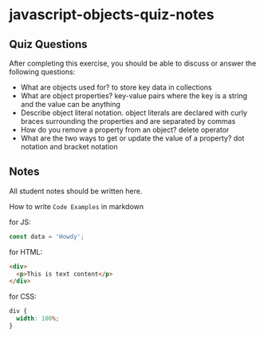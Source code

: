 # javascript-objects-quiz-notes

## Quiz Questions

After completing this exercise, you should be able to discuss or answer the following questions:

- What are objects used for?
  to store key data in collections
- What are object properties?
  key-value pairs where the key is a string and the value can be anything
- Describe object literal notation.
  object literals are declared with curly braces surrounding the properties and are separated by commas
- How do you remove a property from an object?
  delete operator
- What are the two ways to get or update the value of a property?
  dot notation and bracket notation

## Notes

All student notes should be written here.

How to write `Code Examples` in markdown

for JS:

```javascript
const data = 'Howdy';
```

for HTML:

```html
<div>
  <p>This is text content</p>
</div>
```

for CSS:

```css
div {
  width: 100%;
}
```
